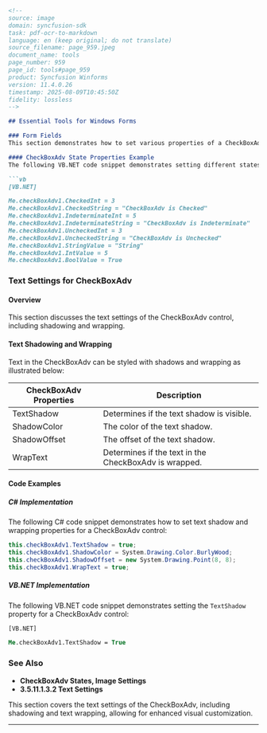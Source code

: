 ```markdown
<!--
source: image
domain: syncfusion-sdk
task: pdf-ocr-to-markdown
language: en (keep original; do not translate)
source_filename: page_959.jpeg
document_name: tools
page_number: 959
page_id: tools#page_959
product: Syncfusion Winforms
version: 11.4.0.26
timestamp: 2025-08-09T10:45:50Z
fidelity: lossless
-->

## Essential Tools for Windows Forms

### Form Fields
This section demonstrates how to set various properties of a CheckBoxAdv control using VB.NET.

#### CheckBoxAdv State Properties Example
The following VB.NET code snippet demonstrates setting different states and property values for a CheckBoxAdv control:

```vb
[VB.NET]

Me.checkBoxAdv1.CheckedInt = 3
Me.checkBoxAdv1.CheckedString = "CheckBoxAdv is Checked"
Me.checkBoxAdv1.IndeterminateInt = 5
Me.checkBoxAdv1.IndeterminateString = "CheckBoxAdv is Indeterminate"
Me.checkBoxAdv1.UncheckedInt = 3
Me.checkBoxAdv1.UncheckedString = "CheckBoxAdv is Unchecked"
Me.checkBoxAdv1.StringValue = "String"
Me.checkBoxAdv1.IntValue = 5
Me.checkBoxAdv1.BoolValue = True
```

### Text Settings for CheckBoxAdv

#### Overview
This section discusses the text settings of the CheckBoxAdv control, including shadowing and wrapping.

#### Text Shadowing and Wrapping
Text in the CheckBoxAdv can be styled with shadows and wrapping as illustrated below:

| CheckBoxAdv Properties | Description |
|------------------------|-------------|
| TextShadow            | Determines if the text shadow is visible. |
| ShadowColor           | The color of the text shadow.          |
| ShadowOffset          | The offset of the text shadow.         |
| WrapText              | Determines if the text in the CheckBoxAdv is wrapped. |

#### Code Examples

##### C# Implementation
The following C# code snippet demonstrates how to set text shadow and wrapping properties for a CheckBoxAdv control:

```csharp
this.checkBoxAdv1.TextShadow = true;
this.checkBoxAdv1.ShadowColor = System.Drawing.Color.BurlyWood;
this.checkBoxAdv1.ShadowOffset = new System.Drawing.Point(8, 8);
this.checkBoxAdv1.WrapText = true;
```

##### VB.NET Implementation
The following VB.NET code snippet demonstrates setting the `TextShadow` property for a CheckBoxAdv control:

```vb
[VB.NET]

Me.checkBoxAdv1.TextShadow = True
```

### See Also
- **CheckBoxAdv States, Image Settings**
- **3.5.11.1.3.2 Text Settings**

This section covers the text settings of the CheckBoxAdv, including shadowing and text wrapping, allowing for enhanced visual customization.

---

<!-- tags: [Syncfusion, Windows Forms, CheckBoxAdv, Text Settings, Shadowing, Wrapping] keywords: [CheckBoxAdv, text shadow, shadow color, shadow offset, text wrapping, visual customization, WinForms] -->
```